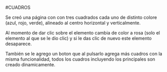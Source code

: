 #CUADROS

Se creó una página con con tres cuadrados cada uno de distinto colore (azul, rojo, verde), alineado al centro horizontal y verticalmente.

Al momento de dar clic sobre el elemento cambia de color a rosa (solo el elemento al que se le dio clic) y si le das clic de nuevo este elemento desaparece.

También se le agrego un boton que al pulsarlo agrega más cuadros con la misma funcionalidad, todos los cuadros incluyendo los principales son creado dinamicamente.